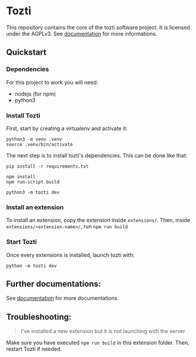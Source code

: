 # Tozti

This repository contains the core of the tozti software project. It is licensed
under the AGPLv3. See [documentation](https://tozti.readthedocs.io/en/latest/)
for more informations.


## Quickstart

### Dependencies

For this project to work you will need:
- nodejs (for npm)
- python3

### Install Tozti

First, start by creating a virtualenv and activate it:
```
python3 -m venv .venv
source .venv/bin/activate
```

The next step is to install tozti's dependencies. This can be done like that:
```
pip install -r requirements.txt
```

```
npm install
npm run-script build
```

```
python3 -m tozti dev
```

### Install an extension

To install an extension, copy the extension inside `extensions/`.
Then, inside `extensions/<extension-name>/`, run `npm run build`

### Start Tozti

Once every extensions is installed, launch tozti with:
```
python -m tozti dev
```

## Further documentations:

See [documentation](https://tozti.readthedocs.io/en/latest/) for more documentations.

## Troubleshooting:

> I've installed a new extension but it is not launching with the server 

Make sure you have executed `npm run build` in this extension folder. Then, restart 
Tozti if needed.
